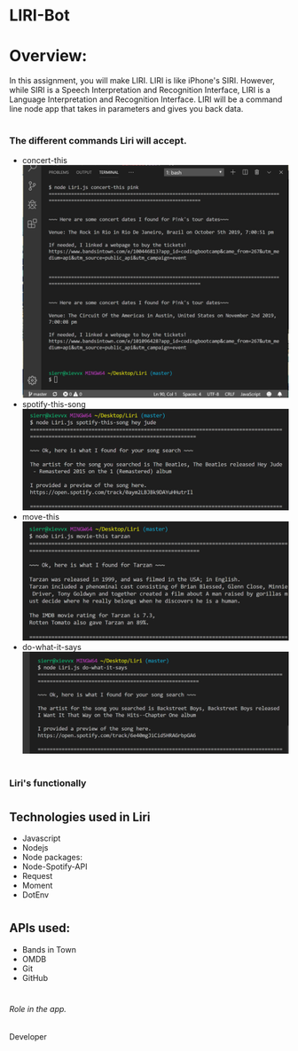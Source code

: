 # **LIRI-Bot**

# **Overview:**
In this assignment, you will make LIRI. LIRI is like iPhone's SIRI. However, while SIRI is a Speech Interpretation and Recognition Interface, LIRI is a Language Interpretation and Recognition Interface. LIRI will be a command line node app that takes in parameters and gives you back data.

# <h3>The different commands Liri will accept.</h3>
* concert-this
![concert-this](images/concert-this.png)
* spotify-this-song
![spotify-this-song](images/spotify-this.png)
* move-this
![movie-this](images/movie-this.png)
* do-what-it-says
![do_what_it_says](images/do-what-it-says.png)

# <h3>Liri's functionally</h3>

# <h2>Technologies used in Liri</h2>
* Javascript
* Nodejs
* Node packages:
* Node-Spotify-API
* Request
* Moment
* DotEnv
# <h2>APIs used:</h2>
* Bands in Town
* OMDB
* Git
* GitHub

# <h6>Role in the app.</h6> 
Developer

